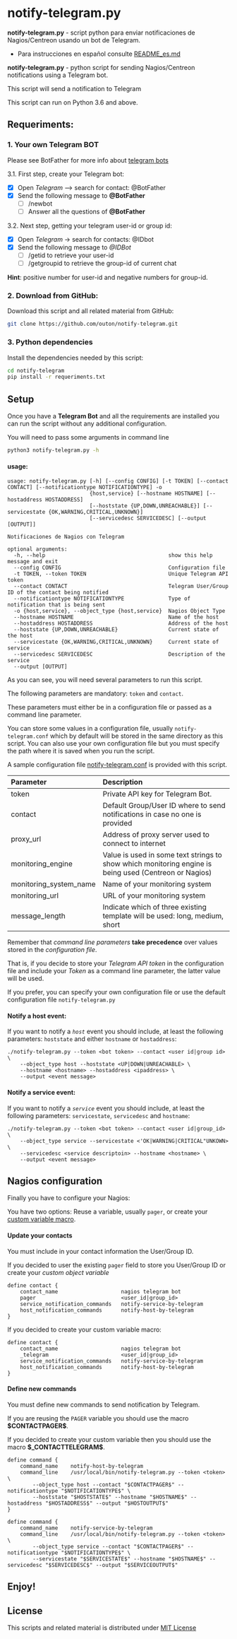 # **notify-telegram.py**
 **notify-telegram.py** - script python para enviar notificaciones de Nagios/Centreon usando un bot de Telegram.
 
 * Para instrucciones en español consulte [README_es.md](./README_es.md)
 
  **notify-telegram.py** - python script for sending Nagios/Centreon notifications using a Telegram
    bot. 

This script will send a notification to Telegram

This script can run on Python 3.6 and above.

## Requeriments:

### 1. Your own Telegram BOT
Please see BotFather for more info about [telegram bots](https://core.telegram.org/bots)
    
3.1. First step, create your Telegram bot:

- [x] Open *Telegram* --> search for contact: @BotFather
- [x] Send the following message to **@BotFather**
  - [ ] /newbot
  - [ ] Answer all the questions of **@BotFather**
    
3.2. Next step, getting your telegram user-id or group id:

- [x] Open *Telegram* -> search for contacts: @IDbot
- [x] Send the following message to *@IDBot*
  - [ ] /getid to retrieve your user-id
  - [ ] /getgroupid to retrieve the group-id of current chat

**Hint**: positive number for user-id and negative numbers for group-id.

### 2. Download from GitHub:
Download this script and all related material from GitHub:
```bash
git clone https://github.com/outon/notify-telegram.git
```

### 3. Python dependencies
Install the dependencies needed by this script:

```bash
cd notify-telegram
pip install -r requeriments.txt
```

## Setup
Once you have a **Telegram Bot** and all the requirements are installed  you can run the script without any additional configuration.

You will need to pass some arguments in command line 

```bash
python3 notify-telegram.py -h
```

#### usage:

    usage: notify-telegram.py [-h] [--config CONFIG] [-t TOKEN] [--contact CONTACT] [--notificationtype NOTIFICATIONTYPE] -o
                              {host,service} [--hostname HOSTNAME] [--hostaddress HOSTADDRESS]
                              [--hoststate {UP,DOWN,UNREACHABLE}] [--servicestate {OK,WARNING,CRITICAL,UNKNOWN}]
                              [--servicedesc SERVICEDESC] [--output [OUTPUT]]
    
    Notificaciones de Nagios con Telegram
    
    optional arguments:
      -h, --help                                       show this help message and exit
      --config CONFIG                                  Configuration file
      -t TOKEN, --token TOKEN                          Unique Telegram API token
      --contact CONTACT                                Telegram User/Group ID of the contact being notified
      --notificationtype NOTIFICATIONTYPE              Type of notification that is being sent
      -o {host,service}, --object_type {host,service}  Nagios Object Type
      --hostname HOSTNAME                              Name of the host
      --hostaddress HOSTADDRESS                        Address of the host
      --hoststate {UP,DOWN,UNREACHABLE}                Current state of the host
      --servicestate {OK,WARNING,CRITICAL,UNKNOWN}     Current state of service
      --servicedesc SERVICEDESC                        Description of the service
      --output [OUTPUT]

As you can see, you will need several parameters to run this script.

The following parameters are mandatory: `token` and `contact`.

These parameters must either be in a configuration file or passed as a command line parameter.

You can store some values in a configuration file, usually `notify-telegram.conf` which by default will be stored in the same directory as this script. You can also use your own configuration file but you must specify the path where it is saved when you run the script.

A sample configuration file [notify-telegram.conf](./notify-telegram.conf) is provided with this script.

| Parameter  | Description|
| :---         |     :---     |
| token   | Private API key for Telegram Bot.   |
| contact | Default Group/User ID where to send notifications in case no one is provided |   
| proxy_url | Address of proxy server used to connect to internet |
| monitoring_engine | Value is used in some text strings to show which monitoring engine is being used (Centreon or Nagios) |
| monitoring_system_name | Name of your monitoring system |
| monitoring_url | URL of your monitoring system |
| message_length | Indicate which of three existing template will be used: long, medium, short

Remember that *command line parameters* **take precedence** over values stored in the *configuration file*.

That is, if you decide to store your _Telegram API token_ in the configuration file and include your _Token_ as a command line parameter, the latter value will be used.

If you prefer, you can specify your own configuration file or use the default configuration file `notify-telegram.py`

#### Notify a host event:
If you want to notify a *`host`* event you should include, at least the following parameters: `hoststate` and either `hostname` or `hostaddress`:

    ./notify-telegram.py --token <bot token> --contact <user id|group id> \ 
        --object_type host --hoststate <UP|DOWN|UNREACHABLE> \ 
        --hostname <hostname> --hostaddress <ipaddress> \ 
        --output <event message>
    
#### Notify a service event:
If you want to notify a *`service`* event you should include, at least the following parameters: `servicestate`, `servicedesc` and `hostname`:

    ./notify-telegram.py --token <bot token> --contact <user id|group_id> \ 
        --object_type service --servicestate <'OK|WARNING|CRITICAL"UNKOWN> \ 
        --servicedesc <service descriptoin> --hostname <hostname> \ 
        --output <event message>

## Nagios configuration

Finally you have to configure your Nagios:

You have two options: Reuse a variable, usually `pager`, or create your [custom variable macro](https://assets.nagios.com/downloads/nagioscore/docs/nagioscore/4/en/customobjectvars.html).

#### Update your contacts
You must include in your contact information the User/Group ID.

If you decided to user the existing `pager` field to store you User/Group ID or create your *custom object variable*
    
    define contact {
        contact_name                    nagios telegram bot
        pager                           <user_id|group_id>
        service_notification_commands   notify-service-by-telegram
        host_notification_commands      notify-host-by-telegram
    }

If you decided to create your custom variable macro:
    
    define contact {
        contact_name                    nagios telegram bot
        _telegram                       <user_id|group_id>
        service_notification_commands   notify-service-by-telegram
        host_notification_commands      notify-host-by-telegram
    }


#### Define new commands
You must define new commands to send notification by Telegram.

If you are reusing the `PAGER` variable you should use the macro **\$CONTACTPAGER\$**.

If you decided to create your custom variable then you should use the macro **\$_CONTACTTELEGRAM\$**.
 
    define command {
        command_name    notify-host-by-telegram
        command_line    /usr/local/bin/notify-telegram.py --token <token> \ 
            --object_type host --contact "$CONTACTPAGER$" --notificationtype "$NOTIFICATIONTYPE$" \ 
            --hoststate "$HOSTSTATE$" --hostname "$HOSTNAME$" --hostaddress "$HOSTADDRESS$" --output "$HOSTOUTPUT$"
    }
    
    define command {
        command_name    notify-service-by-telegram
        command_line    /usr/local/bin/notify-telegram.py --token <token> \
            --object_type service --contact "$CONTACTPAGER$" --notificationtype "$NOTIFICATIONTYPE$" \ 
            --servicestate "$SERVICESTATE$" --hostname "$HOSTNAME$" --servicedesc "$SERVICEDESC$" --output "$SERVICEOUTPUT$"


## Enjoy!

## License
This scripts and related material is distributed under [MIT License](./LICENSE.txt)